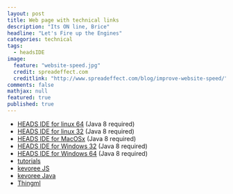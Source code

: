```yaml
---
layout: post
title: Web page with technical links
description: "Its ON line, Brice"
headline: "Let's Fire up the Engines"
categories: technical
tags:
  - headsIDE
image:
  feature: "website-speed.jpg"
  credit: spreadeffect.com
  creditlink: "http://www.spreadeffect.com/blog/improve-website-speed/"
comments: false
mathjax: null
featured: true
published: true
---
```


* [HEADS IDE for linux 64](http://coreff5.istic.univ-rennes1.fr/jenkins/job/headside/ws/products.minimal/target/products/heads_ide-linux.gtk.x86_64.zip) (Java 8 required)
* [HEADS IDE for linux 32](http://coreff5.istic.univ-rennes1.fr/jenkins/job/headside/ws/products.minimal/target/products/heads_ide-linux.gtk.x86.zip) (Java 8 required)
* [HEADS IDE for MacOSx](http://coreff5.istic.univ-rennes1.fr/jenkins/job/headside/ws/products.minimal/target/products/heads_ide-macosx.cocoa.x86_64.zip) (Java 8 required)
* [HEADS IDE for Windows 32](http://coreff5.istic.univ-rennes1.fr/jenkins/job/headside/ws/products.minimal/target/products/heads_ide-win32.win32.x86_64.zip) (Java 8 required)
* [HEADS IDE for Windows 64](http://coreff5.istic.univ-rennes1.fr/jenkins/job/headside/ws/products.minimal/target/products/heads_ide-win32.win32.x86.zip) (Java 8 required)
* [tutorials](https://github.com/HEADS-project/training)
* [kevoree JS](https://github.com/kevoree/kevoree-js)
* [kevoree Java](http://kevoree.github.io/kevoree-book/)
* [Thingml](http://thingml.org/)
